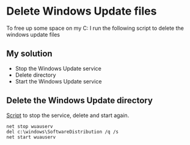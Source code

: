 # Delete Windows Update files

To free up some space on my C: I run the following script to delete the windows update files

## My solution 

* Stop the Windows Update service
* Delete directory
* Start the Windows Update service

## Delete the Windows Update directory

[Script](Delete%20Windows%20Update%20files.cmd) to stop the service, delete and start again.

```batch
net stop wuauserv
del c:\windows\SoftwareDistribution /q /s
net start wuauserv
```
